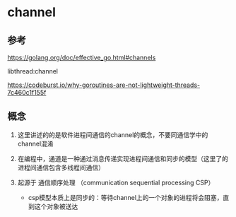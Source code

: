 # channel

## 参考

<https://golang.org/doc/effective_go.html#channels>

libthread:channel

<https://codeburst.io/why-goroutines-are-not-lightweight-threads-7c460c1f155f>

## 概念

1. 这里讲述的的是软件进程间通信的channel的概念，不要同通信学中的channel混淆

2. 在编程中，通道是一种通过消息传递实现进程间通信和同步的模型（这里了的进程间通信包含多线程间通信）

3. 起源于 通信顺序处理 （communication sequential processing  CSP）
   - csp模型本质上是同步的：等待channel上的一个对象的进程将会阻塞，直到这个对象被送达